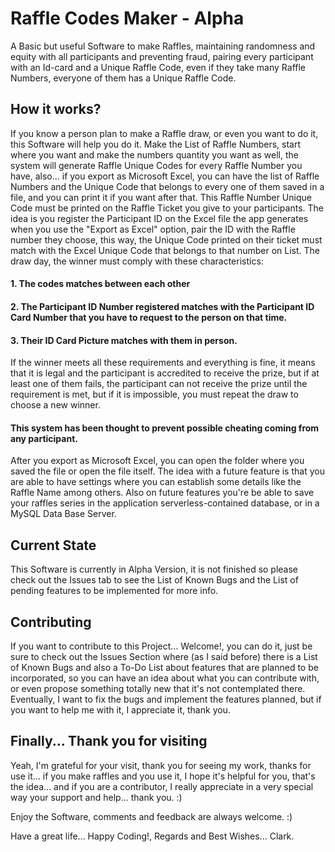 # Raffle Codes Maker - Alpha
A Basic but useful Software to make Raffles, maintaining randomness and equity with all participants and preventing fraud, pairing every participant with an Id-card and a Unique Raffle Code, even if they take many Raffle Numbers, everyone of them has a Unique Raffle Code.

## How it works?
If you know a person plan to make a Raffle draw, or even you want to do it, this Software will help you do it.
Make the List of Raffle Numbers, start where you want and make the numbers quantity you want as well, the system will generate Raffle Unique Codes for every Raffle Number you have, also... if you export as Microsoft Excel, you can have the list of Raffle Numbers and the Unique Code that belongs to every one of them saved in a file, and you can print it if you want after that. This Raffle Number Unique Code must be printed on the Raffle Ticket you give to your participants. The idea is you register the Participant ID on the Excel file the app generates when you use the "Export as Excel" option, pair the ID with the Raffle number they choose, this way, the Unique Code printed on their ticket must match with the Excel Unique Code that belongs to that number on List. The draw day, the winner must comply with these characteristics:

#### 1. The codes matches between each other
#### 2. The Participant ID Number registered matches with the Participant ID Card Number that you have to request to the person on that time. 
#### 3. Their ID Card Picture matches with them in person.

If the winner meets all these requirements and everything is fine, it means that it is legal and the participant is accredited to receive the prize, but if at least one of them fails, the participant can not receive the prize until the requirement is met, but if it is impossible, you must repeat the draw to choose a new winner.

#### This system has been thought to prevent possible cheating coming from any participant.

After you export as Microsoft Excel, you can open the folder where you saved the file or open the file itself.
The idea with a future feature is that you are able to have settings where you can establish some details like the Raffle Name among others. Also on future features you're be able to save your raffles series in the application serverless-contained database, or in a MySQL Data Base Server.

## Current State
This Software is currently in Alpha Version, it is not finished so please check out the Issues tab to see the List of Known Bugs and the List of pending features to be implemented for more info.

## Contributing
If you want to contribute to this Project... Welcome!, you can do it, just be sure to check out the Issues Section where (as I said before) there is a List of Known Bugs and also a To-Do List about features that are planned to be incorporated, so you can have an idea about what you can contribute with, or even propose something totally new that it's not contemplated there. Eventually, I want to fix the bugs and implement the features planned, but if you want to help me with it, I appreciate it, thank you.

## Finally... Thank you for visiting
Yeah, I'm grateful for your visit, thank you for seeing my work, thanks for use it... if you make raffles and you use it, I hope it's helpful for you, that's the idea... and if you are a contributor, I really appreciate in a very special way your support and help... thank you. :)

Enjoy the Software, comments and feedback are always welcome. :)

Have a great life... Happy Coding!, Regards and Best Wishes... Clark.
